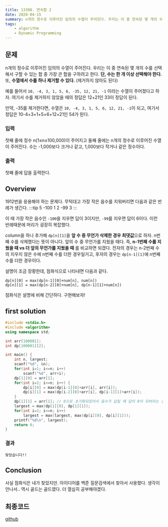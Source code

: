 ```yaml
---
title: 13398. 연속합 2
date: 2020-04-15
summary: n개의 정수로 이루어진 임의의 수열이 주어진다. 우리는 이 중 연속된 몇 개의 수를 선택해서 구할 수 있는 합 중 가장 큰 합을 구하려고 한다. 단, 수는 한 개 이상 선택해야 한다. 또, 수열에서 수를 하나 제거할 수 있다. (제거하지 않아도 된다)
tags:
    - algorithm
    - Dynamic Programming
---
```

## 문제

n개의 정수로 이루어진 임의의 수열이 주어진다. 우리는 이 중 연속된 몇 개의 수를 선택해서 구할 수 있는 합 중 가장 큰 합을 구하려고 한다. **단, 수는 한 개 이상 선택해야 한다.** 또, **수열에서 수를 하나 제거할 수 있다.** (제거하지 않아도 된다)

예를 들어서 `10, -4, 3, 1, 5, 6, -35, 12, 21, -1` 이라는 수열이 주어졌다고 하자. 여기서 수를 제거하지 않았을 때의 정답은 12+21인 33이 정답이 된다.

만약, -35를 제거한다면, 수열은 `10, -4, 3, 1, 5, 6, 12, 21, -1`이 되고, 여기서 정답은 10-4+3+1+5+6+12+21인 54가 된다.

### 입력

첫째 줄에 정수 n(1≤n≤100,000)이 주어지고 둘째 줄에는 n개의 정수로 이루어진 수열이 주어진다. 수는 -1,000보다 크거나 같고, 1,000보다 작거나 같은 정수이다.

### 출력

첫째 줄에 답을 출력한다.

## Overview

1912번을 응용해야 하는 문제다. 무턱대고 가장 작은 음수를 지워버리면 다음과 같은 반례가 생긴다.
:::tip
5
-100 1 2 -99 3
:::

이 때 가장 작은 음수인 `-100`을 지우면 답이 3이지만, `-99`를 지우면 답이 6이다. 이런 반례때문에 머리가 굉장히 복잡했다.

column을 하나 추가해 `dp[n][1]`을 **앞 수 중 무언가 삭제한 경우 최댓값**으로 하자. n번째 수를 삭제했다는 뜻이 아니다. 앞의 수 중 무언가를 지웠을 때다. 즉, **n-1번째 수를 지웠을 때 vs 더 앞의 무언가를 지웠을 때** 를 비교하면 되겠다. 전자의 경우는 n-2번째 수의 지우지 않은 수에 n번째 수를 더한 경우일거고, 후자의 경우는 `dp[n-1][1]`에 n번째 수를 더한 경우이다.

설명이 조금 장황한데, 점화식으로 나타내면 다음과 같다.
```
dp[n][0] = max(dp[n-1][0]+num[n], num[n])
dp[n][1] = max(dp[n-2][0]+num[n], dp[n-1][1]+num[n])
```

점화식은 설명에 비해 간단하다. 구현해보자!

## first solution
```cpp
#include <stdio.h>
#include <algorithm>
using namespace std;

int arr[100001];
int dp[100001][2];

int main() {
    int n, largest;
    scanf("%d", &n);
    for(int i=1; i<=n; i++)
        scanf("%d", arr+i);
    dp[1][0] = arr[1];
    for(int i=2; i<=n; i++) {
        dp[i][0] = max(dp[i-1][0]+arr[i], arr[i]);
        dp[i][1] = max(dp[i-2][0]+arr[i], dp[i-1][1]+arr[i]);
    }
    dp[1][1] = arr[1]; // 0으로 초기화되있어서 음수가 답일 때 답이 0이 되버리는 경우를 방지
    largest = max(dp[1][0], dp[1][1]);
    for(int i=2; i<=n; i++)
        largest = max(largest, max(dp[i][0], dp[i][1]));
    printf("%d\n", largest);
    return 0;
}
```

### 결과

`맞았습니다!!`

## Conclusion

사실 점화식은 내가 찾았지만. 아이디어를 백준 질문검색에서 찾아서 사용했다. 생각이 안나서.. 역시 골드는 골드였다. 더 열심히 공부해야겠다.

## 최종코드

[github](https://github.com/shinjawkwang/bojPractice/blob/master/dynamic_programming/13398.cpp)